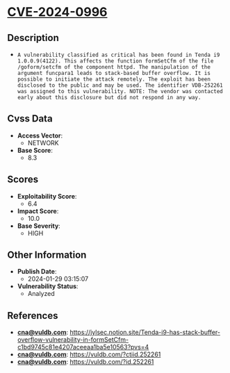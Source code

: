 
# [CVE-2024-0996](https://cve.mitre.org/cgi-bin/cvename.cgi?name=CVE-2024-0996)

## Description

- `A vulnerability classified as critical has been found in Tenda i9 1.0.0.9(4122). This affects the function formSetCfm of the file /goform/setcfm of the component httpd. The manipulation of the argument funcpara1 leads to stack-based buffer overflow. It is possible to initiate the attack remotely. The exploit has been disclosed to the public and may be used. The identifier VDB-252261 was assigned to this vulnerability. NOTE: The vendor was contacted early about this disclosure but did not respond in any way.`

## Cvss Data

- **Access Vector**:
  - NETWORK
- **Base Score**:
  - 8.3

## Scores

- **Exploitability Score**:
  - 6.4
- **Impact Score**:
  - 10.0
- **Base Severity**:
  - HIGH

## Other Information

- **Publish Date**:
  - 2024-01-29 03:15:07
- **Vulnerability Status**:
  - Analyzed

## References

- **cna@vuldb.com**: https://jylsec.notion.site/Tenda-i9-has-stack-buffer-overflow-vulnerability-in-formSetCfm-c1bd9745c81e4207aceeaa1ba5e10563?pvs=4
- **cna@vuldb.com**: https://vuldb.com/?ctiid.252261
- **cna@vuldb.com**: https://vuldb.com/?id.252261
